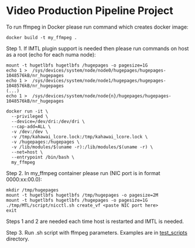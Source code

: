 # Video Production Pipeline Project

To run ffmpeg in Docker please run command which creates docker image:

```
docker build -t my_ffmpeg .
```

Step 1. If IMTL plugin support is needed then please run commands on host as a root (echo for each numa node):

```
mount -t hugetlbfs hugetlbfs /hugepages -o pagesize=1G
echo 1 >  /sys/devices/system/node/node0/hugepages/hugepages-1048576kB/nr_hugepages
echo 1 >  /sys/devices/system/node/node1/hugepages/hugepages-1048576kB/nr_hugepages
(...)
echo 1 >  /sys/devices/system/node/node{n}/hugepages/hugepages-1048576kB/nr_hugepages

docker run -it \
  --privileged \
  --device=/dev/dri:/dev/dri \
  --cap-add=ALL \
  -v /dev:/dev \
  -v /tmp/kahawai_lcore.lock:/tmp/kahawai_lcore.lock \
  -v /hugepages:/hugepages \
  -v /lib/modules/$(uname -r):/lib/modules/$(uname -r) \
  --net=host \
  --entrypoint /bin/bash \
  my_ffmpeg
```

Step 2. In my_ffmpeg container please run (NIC port is in format 0000:xx:00.0):

```
mkdir /tmp/hugepages
mount -t hugetlbfs hugetlbfs /tmp/hugepages -o pagesize=2M
mount -t hugetlbfs hugetlbfs /hugepages -o pagesize=1G
./tmp/MTL/script/nicctl.sh create_vf <paste NIC port here>
exit
```

Steps 1 and 2 are needed each time host is restarted and IMTL is needed.

Step 3. Run .sh script with ffmpeg parameters. Examples are in [test_scripts](./test_scripts) directory.


